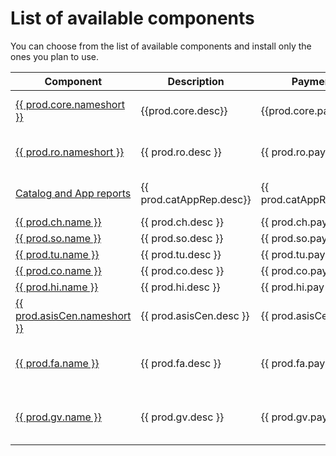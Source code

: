 # List of available components

You can choose from the list of available components and install only the ones you plan to use. 

| Component                                          | Description             | Payment                |Get|
|----------------------------------------------------|-------------------------|------------------------|----|
| [{{ prod.core.nameshort }}](core/SPS03/main.md)    | {{prod.core.desc}}      | {{prod.core.pay}}    | [:octicons-download-16:](core/SPS02/inst.md) |
| [{{ prod.ro.nameshort }}](ro/FPS01/main.md)        | {{ prod.ro.desc }}      | {{ prod.ro.pay }}      | [:octicons-download-16:](ro/FPS01/inst.md) |
| [Catalog and App reports](cat-app/SPS02/main.md)   | {{ prod.catAppRep.desc}}| {{ prod.catAppRep.pay}}|[:octicons-download-16:](cr/SPS02/inst.md) |
| [{{ prod.ch.name }}](ch/FPS01/main.md)             | {{ prod.ch.desc }}      | {{ prod.ch.pay }}      |
| [{{ prod.so.name }}](so/FPS01/main.md)             | {{ prod.so.desc }}      | {{ prod.so.pay }}      |
| [{{ prod.tu.name }}](tu/FPS01/main.md)             | {{ prod.tu.desc }}      | {{ prod.tu.pay }}      |
| [{{ prod.co.name }}](hi/FPS01/main.md)             | {{ prod.co.desc }}      | {{ prod.co.pay }}      |
| [{{ prod.hi.name }}](hi/FPS01/main.md)             | {{ prod.hi.desc }}      | {{ prod.hi.pay }}      |
| [{{ prod.asisCen.nameshort }}](asis/SPS02/main.md) | {{ prod.asisCen.desc }} | {{ prod.asisCen.pay }} |
| [{{ prod.fa.name }}](fa/FPS01/main.md)             | {{ prod.fa.desc }}      | {{ prod.fa.pay }}      |[:octicons-link-external-16:](https://help.fioriappsusage.org) |
| [{{ prod.gv.name }}](gv/FPS01/main.md)             | {{ prod.gv.desc }}      | {{ prod.gv.pay }}      | [:octicons-link-external-16:](https://help.gvr.cm) |